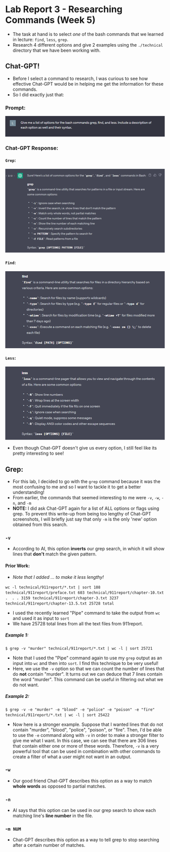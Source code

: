 # **Lab Report 3 - Researching Commands (Week 5)**
* The task at hand is to select *one* of the bash commands that we learned in lecture: `find`, `less`, `grep`.
* Research 4 different options and give 2 examples using the `./technical` directory that we have been working with.
 
## Chat-GPT!
* Before I select a command to research, I was curious to see how effective Chat-GPT would be in helping me get the information for these commands.
* So I did exactly just that:
 
### Prompt:
![Image](images/Prompt.png)
 
### Chat-GPT Response:
#### `Grep`:
![Image](images/grep.png)
####  `Find`:
![Image](images/find.png)
#### `Less`:
![Image](images/less.png)
 
* Even though Chat-GPT doesn't give us every option, I still feel like its pretty interesting to see!

## **Grep:**
* For this lab, I decided to go with the `grep` command because it was the most confusing to me and so I want to tackle it to get a better understanding!
* From earlier, the commands that seemed interesting to me were `-v`, `-w`, `-n`, and `-m`
* **NOTE:** I did ask Chat-GPT again for a list of ALL options or flags using grep. To prevent this write-up from being too lengthy of Chat-GPT screenshots, I will briefly just say that only `-m` is the only 'new' option obtained from this search.

### `-v`
* According to AI, this option **inverts** our grep search, in which it will show lines that **don't** match the given pattern.
#### Prior Work: 
* *Note that I added ... to make it less lengthy!*


`wc -l technical/911report/*.txt | sort
    108 technical/911report/preface.txt
    603 technical/911report/chapter-10.txt
  . 
  .
  .
   3159 technical/911report/chapter-3.txt
   3237 technical/911report/chapter-13.5.txt
  25728 total`
* I used the recently learned "Pipe" command to take the output from `wc` and used it as input to `sort`
* We have 25728 total lines from all the text files from 911report.
##### Example 1:
`$ grep -v "murder" technical/911report/*.txt | wc -l | sort
25721`
* Note that I used the "Pipe" command again to use my `grep` output as an input into `wc` and then into `sort`. I find this technique to be very useful!
* Here, we use the `-v` option so that we can count the number of lines that do **not** contain "murder". It turns out we can deduce that 7 lines contain the word "murder". This command can be useful in filtering out what we do not want.

##### Example 2: 
`$ grep -v -e "murder" -e "blood" -e "police" -e "poison" -e "fire" technical/911report/*.txt | wc -l | sort
25422`
* Now here is a stronger example. Suppose that I wanted lines that do not contain "murder", "blood", "police", "poison", or "fire". Then, I'd be able to use the `-e` command along with `-v` in order to make a stronger filter to give me what I want. In this case, we can see that there are 306 lines that contain either one or more of these words. Therefore, `-v` is a very powerful tool that can be used in combination with other commands to create a filter of what a user might not want in an output.

### -`w`
* Our good friend Chat-GPT describes this option as a way to match **whole words** as opposed to partial matches.




### `-n`
* AI says that this option can be used in our grep search to show each matching line's **line number** in the file.




### -`m NUM`
* Chat-GPT describes this option as a way to tell grep to stop searching after a certain number of matches.



